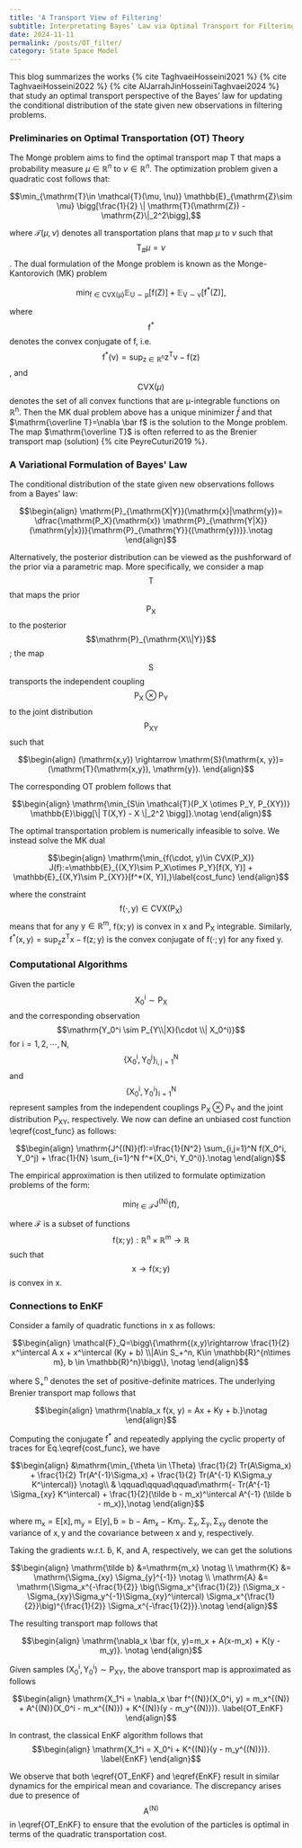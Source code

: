 ```yaml
---
title: 'A Transport View of Filtering'
subtitle: Interpretating Bayes’ Law via Optimal Transport for Filtering Problems
date: 2024-11-11
permalink: /posts/OT_filter/
category: State Space Model
---
```



This blog summarizes the works {% cite TaghvaeiHosseini2021 %} {% cite TaghvaeiHosseini2022  %} {% cite AlJarrahJinHosseiniTaghvaei2024 %} that study an optimal transport perspective of the Bayes’ law for updating the conditional distribution of the state given new observations in filtering problems.


### Preliminaries on Optimal Transportation (OT) Theory

The Monge problem aims to find the optimal transport map $\mathrm{T}$ that maps a probability measure $\mu \in \mathbb{R}^n$ to $\nu \in \mathbb{R}^n$. The optimization problem given a quadratic cost follows that:

<!-- We denote the map by $$\mathrm{T}_{\mathrm{\#}} \mu=\nu$$ and  -->

$$\min_{\mathrm{T}\in \mathcal{T}(\mu, \nu)} \mathbb{E}_{\mathrm{Z}\sim \mu} \bigg[\frac{1}{2} \| \mathrm{T}(\mathrm{Z}) - \mathrm{Z}\|_2^2\bigg],$$

where $\mathcal{T}(\mu, \nu)$ denotes all transportation plans that map $\mu$ to $\nu$ such that $$\mathrm{T}_{\mathrm{\#}} \mu=\nu$$. The dual formulation of the Monge problem is known as the Monge-Kantorovich (MK) problem

$$\mathrm{\min_{f\in \text{CVX}(\mu)} \mathbb{E}_{\mathrm{U} \sim \mu}[f(\mathrm{Z})] + \mathbb{E}_{\mathrm{V} \sim \nu}[f^*(\mathrm{Z})]},$$

where $$\mathrm{f^*}$$ denotes the convex conjugate of $\mathrm{f}$, i.e. $$\mathrm{f^*(\nu)}=\mathrm{\sup_{z\in \mathbb{R}^n} z^T \nu - f(z)}$$, and $$\text{CVX}(\mu)$$ denotes the set of all convex functions that are $\mathrm{\mu}$-integrable functions on $\mathrm{\mathbb{R}^n}$. Then the MK dual problem above has a unique minimizer $\bar f$ and that $\mathrm{\overline T}=\nabla \bar f$ is the solution to the Monge problem. The map $\mathrm{\overline T}$ is often referred to as the Brenier transport map (solution) {% cite PeyreCuturi2019 %}.


### A Variational Formulation of Bayes' Law

The conditional distribution of the state given new observations follows from a Bayes' law:

$$\begin{align}
    \mathrm{P}_{\mathrm{X|Y}}(\mathrm{x}|\mathrm{y})= \dfrac{\mathrm{P_X}(\mathrm{x}) \mathrm{P}_{\mathrm{Y|X}}(\mathrm{y|x})}{\mathrm{P}_{\mathrm{Y}}{(\mathrm{y})}}.\notag
\end{align}$$

Alternatively, the posterior distribution can be viewed as the pushforward of the prior via a parametric map. More specifically, we consider a map $$\mathrm{T}$$ that maps the prior $$\mathrm{P}_{\mathrm{X}}$$ to the posterior $$\mathrm{P}_{\mathrm{X\\|Y}}$$; the map $$\mathrm{S}$$ transports the independent coupling $$\mathrm{P}_{\mathrm{X}} \otimes \mathrm{P}_{\mathrm{Y}}$$ to the joint distribution $$\mathrm{P}_{\mathrm{XY}}$$ such that 

$$\begin{align}
	(\mathrm{x,y}) \rightarrow \mathrm{S}(\mathrm{x, y})=(\mathrm{T}(\mathrm{x,y}), \mathrm{y}).
\end{align}$$


The corresponding OT problem follows that 

$$\begin{align}
    \mathrm{\min_{S\in \mathcal{T}(P_X \otimes P_Y, P_{XY})} \mathbb{E}\bigg[\| T(X,Y) - X \|_2^2 \bigg]}.\notag
\end{align}$$

The optimal transportation problem is numerically infeasible to solve. We instead solve the MK dual


$$\begin{align}
    \mathrm{\min_{f(\cdot, y)\in CVX(P_X)} J(f):=\mathbb{E}_{(X,Y)\sim P_X\otimes P_Y}[f(X, Y)] + \mathbb{E}_{(X,Y)\sim P_{XY}}[f^*(X, Y)],}\label{cost_func}
\end{align}$$

where the constraint $$\mathrm{f(\cdot, y) \in \text{CVX}(P_X)}$$ means that for any $\mathrm{y\in \mathbb{R}^m}$,  $\mathrm{f(x;y)}$ is convex in $\mathrm{x}$ and $\mathrm{P_X}$ integrable. Similarly, $\mathrm{f^*(x, y)=\sup_z z^T x - f(z; y)}$ is the convex conjugate of $\mathrm{f(\cdot; y)}$ for any fixed y.

### Computational Algorithms

Given the particle $$\mathrm{X_0^i}\sim \mathrm{P_X}$$ and the corresponding observation $$\mathrm{Y_0^i \sim P_{Y\\|X}(\cdot \\| X_0^i)}$$ for $\mathrm{i=1,2,\cdots, N}$, $$\mathrm{\{X_0^i, Y_0^j\}_{i,j=1}^N}$$ and $$\mathrm{\{X_0^i, Y_0^i\}_{i=1}^N}$$ represent samples from the independent couplings  $\mathrm{P_X\otimes P_Y}$ and the joint distribution $\mathrm{P_{XY}}$, respectively. We now can define an unbiased cost function \eqref{cost_func} as follows:

$$\begin{align}
    \mathrm{J^{(N)}(f):=\frac{1}{N^2} \sum_{i,j=1}^N f(X_0^i, Y_0^j) + \frac{1}{N} \sum_{i=1}^N f^*(X_0^i, Y_0^i)}.\notag
\end{align}$$

The empirical approximation is then utilized to formulate optimization problems of the form:

$$\mathrm{\min_{f\in \mathcal{F}} J^{(N)}(f)},$$

where $\mathcal{F}$ is a subset of functions $$\mathrm{f(x;y): \mathbb{R}^n \times \mathbb{R}^m \rightarrow \mathbb{R}}$$ such that $$\mathrm{x \rightarrow f(x; y)}$$ is convex in $\mathrm{x}$. 


### Connections to EnKF

Consider a family of quadratic functions in $\mathrm{x}$ as follows: 

$$\begin{align}
    \mathcal{F}_Q=\bigg\{\mathrm{(x,y)\rightarrow \frac{1}{2} x^\intercal A x + x^\intercal (Ky + b) \\|A\in S_+^n, K\in \mathbb{R}^{n\times m}, b \in \mathbb{R}^n}\bigg\}, \notag
\end{align}$$

where $\mathrm{S^n_+}$ denotes the set of positive-definite matrices. The underlying Brenier transport map follows that

$$\begin{align}
    \mathrm{\nabla_x f(x, y) = Ax + Ky + b.}\notag
\end{align}$$

Computing the conjugate $\mathrm{f^*}$ and repeatedly applying the cyclic property of traces for Eq.\eqref{cost_func}, we have 

$$\begin{align}
    &\mathrm{\min_{\theta \in \Theta} \frac{1}{2} Tr(A\Sigma_x) + \frac{1}{2} Tr(A^{-1}\Sigma_x) + \frac{1}{2} Tr(A^{-1} K\Sigma_y K^\intercal)} \notag\\
        & \qquad\qquad\qquad\mathrm{- Tr(A^{-1} \Sigma_{xy} K^\intercal) + \frac{1}{2}(\tilde b - m_x)^\intercal A^{-1} (\tilde b - m_x)},\notag
\end{align}$$

where $\mathrm{m_x=E[x], m_y=E[y], \tilde b=b-Am_x - K m_y}$. $\mathrm{\Sigma_{x}, \Sigma_{y}, \Sigma_{xy}}$ denote the variance of $\mathrm{x, y}$ and the covariance between $\mathrm{x}$ and $\mathrm{y}$, respectively. 


Taking the gradients w.r.t. $\mathrm{\tilde b}$, $\mathrm{K}$, and $\mathrm{A}$, respectively, we can get the solutions

$$\begin{align}
    \mathrm{\tilde b} &=\mathrm{m_x} \notag \\
    \mathrm{K} &= \mathrm{\Sigma_{xy} \Sigma_{y}^{-1}} \notag \\
    \mathrm{A} &= \mathrm{\Sigma_x^{-\frac{1}{2}} \big(\Sigma_x^{\frac{1}{2}} (\Sigma_x - \Sigma_{xy}\Sigma_y^{-1}\Sigma_{xy}^\intercal) \Sigma_x^{\frac{1}{2}}\big)^{\frac{1}{2}} \Sigma_x^{-\frac{1}{2}}}.\notag
\end{align}$$

The resulting transport map follows that

$$\begin{align}
    \mathrm{\nabla_x \bar f(x, y)=m_x + A(x-m_x) + K(y - m_y)}. \notag
\end{align}$$

Given samples $\mathrm{(X_0^i, Y_0^i)\sim P_{XY}}$, the above transport map is approximated as follows

$$\begin{align}
    \mathrm{X_1^i = \nabla_x \bar f^{(N)}(X_0^i, y) = m_x^{(N)} + A^{(N)}(X_0^i - m_x^{(N)}) + K^{(N)}(y - m_y^{(N)})}. \label{OT_EnKF}
\end{align}$$


In contrast, the classical EnKF algorithm follows that
$$\begin{align}
    \mathrm{X_1^i =  X_0^i + K^{(N)}(y - m_y^{(N)})}. \label{EnKF}
\end{align}$$

We observe that both \eqref{OT_EnKF} and \eqref{EnKF} result in similar dynamics for the empirical mean and covariance. The discrepancy arises due to presence of $$\mathrm{A^{(N)}}$$ in \eqref{OT_EnKF} to ensure that the evolution of the particles is optimal in terms of the quadratic transportation cost. 

<!-- ##### Restriction to ICNNs

The second class of functions discussed here are ICNNs [1]. This class of neural networks can be used to represent functions f(x; y) that are convex in x. Universal approximation results have been established for ICNNs stating that they can approximate any convex function over a
compact domain with a desired accuracy [7]. In order to employ ICNNs for the proposed variational problem (4), it is necessary to represent their convex conjugates.

Unlike quadratic functions, there are no explicit formulae for the convex conjugates of ICNNs. This issue is resolved in [22] by representing the convex conjugate as the solution to an inner optimization problem leading to a min-max problem of the form:

$$\min_{f(\cdot, y)\in CVX(P_X)} \max_{g\in ICNN} \mathbb{E}_{(X,Y)\sim P_X\otimes P_Y}[f(X, Y)] + \mathbb{E}_{(X,Y)\sim P_{XY}}[\nabla_x g(X, Y)^\intercal X - f(\nabla_x g(X, Y)^\intercal, Y)].$$

The solution to the min-max problem can be numerically approximated using stochastic optimization algorithms resulting in novel nonlinear filtering algorithms for the discretetime setting. -->
